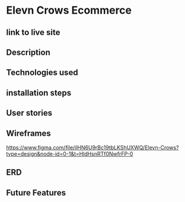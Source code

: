 # Elevn Crows Ecommerce

## link to live site

## Description 

## Technologies used 

## installation steps 

## User stories 

## Wireframes 
https://www.figma.com/file/ilHN6U9rBc19tbLKShUXWQ/Elevn-Crows?type=design&node-id=0-1&t=HldHsnRTf0NwfrFP-0

## ERD

## Future Features 
